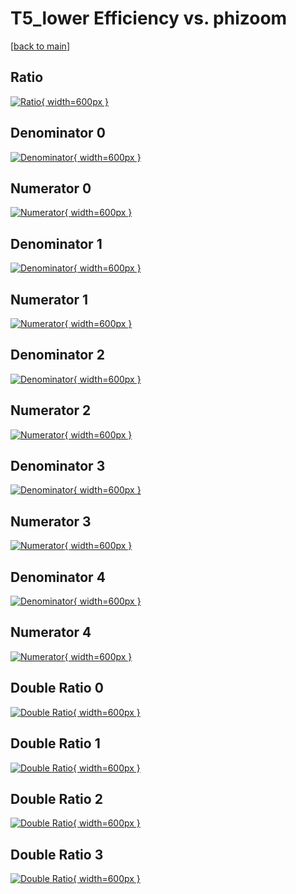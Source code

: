 # T5_lower Efficiency vs. phizoom

[[back to main](./)]



## Ratio

[![Ratio](../mtv/var/T5_lower_xtr_0_0_eff_phizoom.png){ width=600px }](../mtv/var/T5_lower_xtr_0_0_eff_phizoom.pdf)

## Denominator 0

[![Denominator](../mtv/den/T5_lower_xtr_0_0_eff_phizoom_den0.png){ width=600px }](../mtv/den/T5_lower_xtr_0_0_eff_phizoom_den0.pdf)

## Numerator 0

[![Numerator](../mtv/num/T5_lower_xtr_0_0_eff_phizoom_num0.png){ width=600px }](../mtv/num/T5_lower_xtr_0_0_eff_phizoom_num0.pdf)

## Denominator 1

[![Denominator](../mtv/den/T5_lower_xtr_0_0_eff_phizoom_den1.png){ width=600px }](../mtv/den/T5_lower_xtr_0_0_eff_phizoom_den1.pdf)

## Numerator 1

[![Numerator](../mtv/num/T5_lower_xtr_0_0_eff_phizoom_num1.png){ width=600px }](../mtv/num/T5_lower_xtr_0_0_eff_phizoom_num1.pdf)

## Denominator 2

[![Denominator](../mtv/den/T5_lower_xtr_0_0_eff_phizoom_den2.png){ width=600px }](../mtv/den/T5_lower_xtr_0_0_eff_phizoom_den2.pdf)

## Numerator 2

[![Numerator](../mtv/num/T5_lower_xtr_0_0_eff_phizoom_num2.png){ width=600px }](../mtv/num/T5_lower_xtr_0_0_eff_phizoom_num2.pdf)

## Denominator 3

[![Denominator](../mtv/den/T5_lower_xtr_0_0_eff_phizoom_den3.png){ width=600px }](../mtv/den/T5_lower_xtr_0_0_eff_phizoom_den3.pdf)

## Numerator 3

[![Numerator](../mtv/num/T5_lower_xtr_0_0_eff_phizoom_num3.png){ width=600px }](../mtv/num/T5_lower_xtr_0_0_eff_phizoom_num3.pdf)

## Denominator 4

[![Denominator](../mtv/den/T5_lower_xtr_0_0_eff_phizoom_den4.png){ width=600px }](../mtv/den/T5_lower_xtr_0_0_eff_phizoom_den4.pdf)

## Numerator 4

[![Numerator](../mtv/num/T5_lower_xtr_0_0_eff_phizoom_num4.png){ width=600px }](../mtv/num/T5_lower_xtr_0_0_eff_phizoom_num4.pdf)

## Double Ratio 0

[![Double Ratio](../mtv/ratio/T5_lower_xtr_0_0_eff_phizoom_ratio0.png){ width=600px }](../mtv/ratio/T5_lower_xtr_0_0_eff_phizoom_ratio0.pdf)

## Double Ratio 1

[![Double Ratio](../mtv/ratio/T5_lower_xtr_0_0_eff_phizoom_ratio1.png){ width=600px }](../mtv/ratio/T5_lower_xtr_0_0_eff_phizoom_ratio1.pdf)

## Double Ratio 2

[![Double Ratio](../mtv/ratio/T5_lower_xtr_0_0_eff_phizoom_ratio2.png){ width=600px }](../mtv/ratio/T5_lower_xtr_0_0_eff_phizoom_ratio2.pdf)

## Double Ratio 3

[![Double Ratio](../mtv/ratio/T5_lower_xtr_0_0_eff_phizoom_ratio3.png){ width=600px }](../mtv/ratio/T5_lower_xtr_0_0_eff_phizoom_ratio3.pdf)


